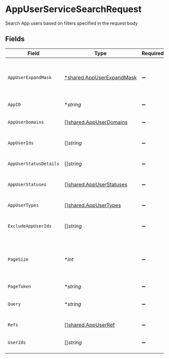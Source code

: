 # AppUserServiceSearchRequest

Search App users based on filters specified in the request body


## Fields

| Field                                                                                                                             | Type                                                                                                                              | Required                                                                                                                          | Description                                                                                                                       |
| --------------------------------------------------------------------------------------------------------------------------------- | --------------------------------------------------------------------------------------------------------------------------------- | --------------------------------------------------------------------------------------------------------------------------------- | --------------------------------------------------------------------------------------------------------------------------------- |
| `AppUserExpandMask`                                                                                                               | [*shared.AppUserExpandMask](../../../pkg/models/shared/appuserexpandmask.md)                                                      | :heavy_minus_sign:                                                                                                                | The AppUserExpandMask message contains a list of paths to expand in the response.                                                 |
| `AppID`                                                                                                                           | **string*                                                                                                                         | :heavy_minus_sign:                                                                                                                | The app ID to restrict the search to.                                                                                             |
| `AppUserDomains`                                                                                                                  | [][shared.AppUserDomains](../../../pkg/models/shared/appuserdomains.md)                                                           | :heavy_minus_sign:                                                                                                                | A list of account domains to restrict the search to.                                                                              |
| `AppUserIds`                                                                                                                      | []*string*                                                                                                                        | :heavy_minus_sign:                                                                                                                | A list of app user IDs to restrict the search to.                                                                                 |
| `AppUserStatusDetails`                                                                                                            | []*string*                                                                                                                        | :heavy_minus_sign:                                                                                                                | A list of app user status details to restrict the search to.                                                                      |
| `AppUserStatuses`                                                                                                                 | [][shared.AppUserStatuses](../../../pkg/models/shared/appuserstatuses.md)                                                         | :heavy_minus_sign:                                                                                                                | A list of app user statuses to restrict the search to.                                                                            |
| `AppUserTypes`                                                                                                                    | [][shared.AppUserTypes](../../../pkg/models/shared/appusertypes.md)                                                               | :heavy_minus_sign:                                                                                                                | A list of app user types to restrict the search to.                                                                               |
| `ExcludeAppUserIds`                                                                                                               | []*string*                                                                                                                        | :heavy_minus_sign:                                                                                                                | A list of app user IDs to remove from the results.                                                                                |
| `PageSize`                                                                                                                        | **int*                                                                                                                            | :heavy_minus_sign:                                                                                                                | The pageSize where 0 <= pageSize <= 100. Values < 10 will be set to 10. A value of 0 returns the default page size (currently 25) |
| `PageToken`                                                                                                                       | **string*                                                                                                                         | :heavy_minus_sign:                                                                                                                | The pageToken field.                                                                                                              |
| `Query`                                                                                                                           | **string*                                                                                                                         | :heavy_minus_sign:                                                                                                                | Query the apps with a fuzzy search on display name and description.                                                               |
| `Refs`                                                                                                                            | [][shared.AppUserRef](../../../pkg/models/shared/appuserref.md)                                                                   | :heavy_minus_sign:                                                                                                                | A list of app users to limit the search to.                                                                                       |
| `UserIds`                                                                                                                         | []*string*                                                                                                                        | :heavy_minus_sign:                                                                                                                | A list of user IDs to restrict the search by.                                                                                     |